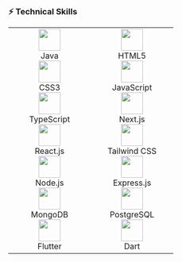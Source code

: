 ### ⚡ Technical Skills
<table align="center">
  <tr>
    <td align="center" width="150">
      <img src="https://cdn.jsdelivr.net/gh/devicons/devicon/icons/java/java-original.svg" width="44" height="44"/><br>Java<br>
      <img src="https://cdn.jsdelivr.net/gh/devicons/devicon/icons/css3/css3-original.svg" width="44" height="44"/><br>CSS3<br>
      <img src="https://cdn.jsdelivr.net/gh/devicons/devicon/icons/typescript/typescript-original.svg" width="44" height="44"/><br>TypeScript<br>
      <img src="https://cdn.jsdelivr.net/gh/devicons/devicon/icons/react/react-original.svg" width="44" height="44"/><br>React.js<br>
      <img src="https://cdn.jsdelivr.net/gh/devicons/devicon/icons/nodejs/nodejs-original.svg" width="44" height="44"/><br>Node.js<br>
      <img src="https://cdn.jsdelivr.net/gh/devicons/devicon/icons/mongodb/mongodb-original.svg" width="44" height="44"/><br>MongoDB<br>
      <img src="https://cdn.jsdelivr.net/gh/devicons/devicon/icons/flutter/flutter-original.svg" width="44" height="44"/><br>Flutter
    </td>
    <td align="center" width="150">
      <img src="https://cdn.jsdelivr.net/gh/devicons/devicon/icons/html5/html5-original.svg" width="44" height="44"/><br>HTML5<br>
      <img src="https://cdn.jsdelivr.net/gh/devicons/devicon/icons/javascript/javascript-original.svg" width="44" height="44"/><br>JavaScript<br>
      <img src="https://cdn.jsdelivr.net/gh/devicons/devicon/icons/nextjs/nextjs-original.svg" width="44" height="44"/><br>Next.js<br>
      <img src="https://cdn.jsdelivr.net/gh/devicons/devicon/icons/tailwindcss/tailwindcss-original.svg" width="44" height="44"/><br>Tailwind CSS<br>
      <img src="https://cdn.jsdelivr.net/gh/devicons/devicon/icons/express/express-original.svg" width="44" height="44"/><br>Express.js<br>
      <img src="https://cdn.jsdelivr.net/gh/devicons/devicon/icons/postgresql/postgresql-original.svg" width="44" height="44"/><br>PostgreSQL<br>
      <img src="https://cdn.jsdelivr.net/gh/devicons/devicon/icons/dart/dart-original.svg" width="44" height="44"/><br>Dart
    </td>
  </tr>
</table>
